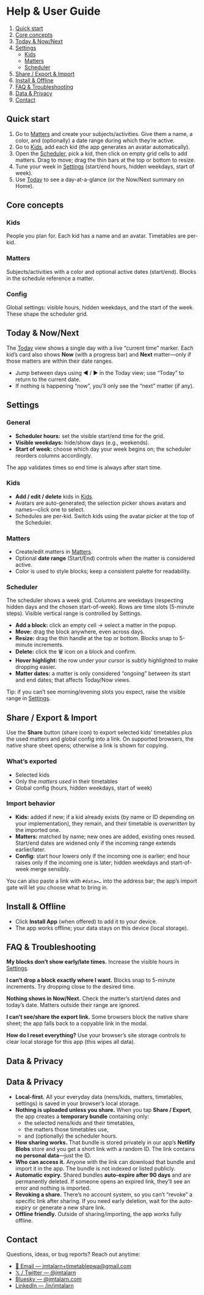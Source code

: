 # Help & User Guide

1.  [Quick start](#quick-start)
2.  [Core concepts](#core-concepts)
3.  [Today & Now/Next](#today--nownext)
4.  [Settings](#settings)
    -   [Kids](#kids)
    -   [Matters](#matters)
    -   [Scheduler](#scheduler)
5.  [Share / Export & Import](#share--export--import)
6.  [Install & Offline](#install--offline)
7.  [FAQ & Troubleshooting](#faq--troubleshooting)
8.  [Data & Privacy](#data--privacy)
9.  [Contact](#contact)

## Quick start

1.  Go to [Matters](/matters) and create your subjects/activities. Give them a name, a color, and (optionally) a date range during which they’re active.
2.  Go to [Kids](/kids), add each kid (the app generates an avatar automatically).
3.  Open the [Scheduler](/timetable-scheduler), pick a kid, then click on empty grid cells to add matters. Drag to move; drag the thin bars at the top or bottom to resize.
4.  Tune your week in [Settings](/settings) (start/end hours, hidden weekdays, start of week).
5.  Use [Today](/today) to see a day-at-a-glance (or the Now/Next summary on Home).

## Core concepts

### Kids

People you plan for. Each kid has a name and an avatar. Timetables are per-kid.

### Matters

Subjects/activities with a color and optional active dates (start/end). Blocks in the schedule reference a matter.

### Config

Global settings: visible hours, hidden weekdays, and the start of the week. These shape the scheduler grid.

## Today & Now/Next

The [Today](/today) view shows a single day with a live “current time” marker. Each kid’s card also shows **Now** (with a progress bar) and **Next** matter—only if those matters are within their date ranges.

-   Jump between days using ◀︎ / ▶︎ in the Today view; use “Today” to return to the current date.
-   If nothing is happening “now”, you’ll only see the “next” matter (if any).

## Settings

### General

-   **Scheduler hours:** set the visible start/end time for the grid.
-   **Visible weekdays:** hide/show days (e.g., weekends).
-   **Start of week:** choose which day your week begins on; the scheduler reorders columns accordingly.

The app validates times so end time is always after start time.

### Kids

-   **Add / edit / delete** kids in [Kids](/kids).
-   Avatars are auto-generated; the selection picker shows avatars and names—click one to select.
-   Schedules are per-kid. Switch kids using the avatar picker at the top of the Scheduler.

### Matters

-   Create/edit matters in [Matters](/matters).
-   Optional **date range** (Start/End) controls when the matter is considered active.
-   Color is used to style blocks; keep a consistent palette for readability.

### Scheduler

The scheduler shows a week grid. Columns are weekdays (respecting hidden days and the chosen start-of-week). Rows are time slots (5-minute steps). Visible vertical range is controlled by Settings.

-   **Add a block:** click an empty cell → select a matter in the popup.
-   **Move:** drag the block anywhere, even across days.
-   **Resize:** drag the thin handle at the top or bottom. Blocks snap to 5-minute increments.
-   **Delete:** click the 🗑️ icon on a block and confirm.
-   **Hover highlight:** the row under your cursor is subtly highlighted to make dropping easier.
-   **Matter dates:** a matter is only considered “ongoing” between its start and end dates; that affects Today/Now views.

Tip: if you can’t see morning/evening slots you expect, raise the visible range in [Settings](/settings).

## Share / Export & Import

Use the **Share** button (share icon) to export selected kids’ timetables plus the used matters and global config into a link. On supported browsers, the native share sheet opens; otherwise a link is shown for copying.

### What’s exported

-   Selected kids
-   Only the _matters used_ in their timetables
-   Global config (hours, hidden weekdays, start of week)

### Import behavior

-   **Kids:** added if new; if a kid already exists (by name or ID depending on your implementation), they remain, and their timetable is _overwritten_ by the imported one.
-   **Matters:** matched by name; new ones are added, existing ones reused. Start/end dates are widened only if the incoming range extends earlier/later.
-   **Config:** start hour lowers only if the incoming one is earlier; end hour raises only if the incoming one is later; hidden weekdays and start-of-week merge sensibly.

You can also paste a link with `#data=…` into the address bar; the app’s import gate will let you choose what to bring in.

## Install & Offline

-   Click **Install App** (when offered) to add it to your device.
-   The app works offline; your data stays on this device (local storage).

## FAQ & Troubleshooting

**My blocks don’t show early/late times.** Increase the visible hours in [Settings](/settings).

**I can’t drop a block exactly where I want.** Blocks snap to 5-minute increments. Try dropping close to the desired time.

**Nothing shows in Now/Next.** Check the matter’s start/end dates and today’s date. Matters outside their range are ignored.

**I can’t see/share the export link.** Some browsers block the native share sheet; the app falls back to a copyable link in the modal.

**How do I reset everything?** Use your browser’s site storage controls to clear local storage for this app (this wipes all data).

## Data & Privacy

## Data & Privacy

-   **Local-first.** All your everyday data (nens/kids, matters, timetables, settings) is saved in your browser’s local storage.
-   **Nothing is uploaded unless you share.** When you tap **Share / Export**, the app creates a **temporary bundle** containing only:
    -   the selected nens/kids and their timetables,
    -   the matters those timetables use,
    -   and (optionally) the scheduler hours.
-   **How sharing works.** That bundle is stored privately in our app’s **Netlify Blobs** store and you get a short link with a random ID. The link contains **no personal data**—just the ID.
-   **Who can access it.** Anyone with the link can download that bundle and import it in the app. The bundle is not indexed or listed publicly.
-   **Automatic expiry.** Shared bundles **auto-expire after 90 days** and are permanently deleted. If someone opens an expired link, they’ll see an error and nothing is imported.
-   **Revoking a share.** There’s no account system, so you can’t “revoke” a specific link after sharing. If you need early deletion, wait for the auto-expiry or generate a new share link.
-   **Offline friendly.** Outside of sharing/importing, the app works fully offline.

## Contact

Questions, ideas, or bug reports? Reach out anytime:

-   [📧 Email — jmtalarn+timetablepwa@gmail.com](mailto:jmtalarn+timetablepwa@gmail.com)
-   [𝕏 / Twitter — @jmtalarn](https://x.com/jmtalarn)
-   [Bluesky — @jmtalarn.com](https://bsky.app/profile/jmtalarn.com)
-   [LinkedIn — /in/jmtalarn](https://www.linkedin.com/in/jmtalarn)
